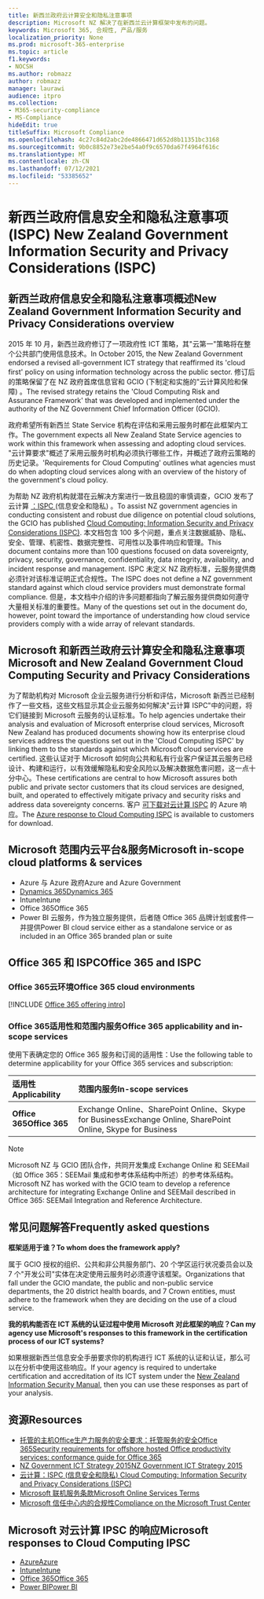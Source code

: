 ```yaml
---
title: 新西兰政府云计算安全和隐私注意事项
description: Microsoft NZ 解决了在新西兰云计算框架中发布的问题。
keywords: Microsoft 365, 合规性, 产品/服务
localization_priority: None
ms.prod: microsoft-365-enterprise
ms.topic: article
f1.keywords:
- NOCSH
ms.author: robmazz
author: robmazz
manager: laurawi
audience: itpro
ms.collection:
- M365-security-compliance
- MS-Compliance
hideEdit: true
titleSuffix: Microsoft Compliance
ms.openlocfilehash: 4c27c84d2abc2de4866471d652d8b11351bc3168
ms.sourcegitcommit: 9b0c8852e73e2be54a0f9c6570da67f4964f616c
ms.translationtype: MT
ms.contentlocale: zh-CN
ms.lasthandoff: 07/12/2021
ms.locfileid: "53385652"
---
```

# <a name="new-zealand-government-information-security-and-privacy-considerations-ispc"></a><span data-ttu-id="1aadf-104">新西兰政府信息安全和隐私注意事项 (ISPC) </span><span class="sxs-lookup"><span data-stu-id="1aadf-104">New Zealand Government Information Security and Privacy Considerations (ISPC)</span></span>

## <a name="new-zealand-government-information-security-and-privacy-considerations-overview"></a><span data-ttu-id="1aadf-105">新西兰政府信息安全和隐私注意事项概述</span><span class="sxs-lookup"><span data-stu-id="1aadf-105">New Zealand Government Information Security and Privacy Considerations overview</span></span>

<span data-ttu-id="1aadf-106">2015 年 10 月，新西兰政府修订了一项政府性 ICT 策略，其"云第一"策略将在整个公共部门使用信息技术。</span><span class="sxs-lookup"><span data-stu-id="1aadf-106">In October 2015, the New Zealand Government endorsed a revised all-government ICT strategy that reaffirmed its 'cloud first' policy on using information technology across the public sector.</span></span> <span data-ttu-id="1aadf-107">修订后的策略保留了在 NZ 政府首席信息官和 GCIO (下制定和实施的"云计算风险和保障) 。</span><span class="sxs-lookup"><span data-stu-id="1aadf-107">The revised strategy retains the 'Cloud Computing Risk and Assurance Framework' that was developed and implemented under the authority of the NZ Government Chief Information Officer (GCIO).</span></span>

<span data-ttu-id="1aadf-108">政府希望所有新西兰 State Service 机构在评估和采用云服务时都在此框架内工作。</span><span class="sxs-lookup"><span data-stu-id="1aadf-108">The government expects all New Zealand State Service agencies to work within this framework when assessing and adopting cloud services.</span></span> <span data-ttu-id="1aadf-109">"云计算要求"概述了采用云服务时机构必须执行哪些工作，并概述了政府云策略的历史记录。</span><span class="sxs-lookup"><span data-stu-id="1aadf-109">'Requirements for Cloud Computing' outlines what agencies must do when adopting cloud services along with an overview of the history of the government's cloud policy.</span></span>

<span data-ttu-id="1aadf-110">为帮助 NZ 政府机构就潜在云解决方案进行一致且稳固的审慎调查，GCIO 发布了云计算 [：ISPC ](https://www.digital.govt.nz/dmsdocument/1~cloud-computing-information-security-and-privacy-considerations/html) (信息安全和隐私) 。</span><span class="sxs-lookup"><span data-stu-id="1aadf-110">To assist NZ government agencies in conducting consistent and robust due diligence on potential cloud solutions, the GCIO has published [Cloud Computing: Information Security and Privacy Considerations (ISPC)](https://www.digital.govt.nz/dmsdocument/1~cloud-computing-information-security-and-privacy-considerations/html).</span></span> <span data-ttu-id="1aadf-111">本文档包含 100 多个问题，重点关注数据威胁、隐私、安全、管理、机密性、数据完整性、可用性以及事件响应和管理。</span><span class="sxs-lookup"><span data-stu-id="1aadf-111">This document contains more than 100 questions focused on data sovereignty, privacy, security, governance, confidentiality, data integrity, availability, and incident response and management.</span></span> <span data-ttu-id="1aadf-112">ISPC 未定义 NZ 政府标准，云服务提供商必须针对该标准证明正式合规性。</span><span class="sxs-lookup"><span data-stu-id="1aadf-112">The ISPC does not define a NZ government standard against which cloud service providers must demonstrate formal compliance.</span></span> <span data-ttu-id="1aadf-113">但是，本文档中介绍的许多问题都指向了解云服务提供商如何遵守大量相关标准的重要性。</span><span class="sxs-lookup"><span data-stu-id="1aadf-113">Many of the questions set out in the document do, however, point toward the importance of understanding how cloud service providers comply with a wide array of relevant standards.</span></span>

## <a name="microsoft-and-new-zealand-government-cloud-computing-security-and-privacy-considerations"></a><span data-ttu-id="1aadf-114">Microsoft 和新西兰政府云计算安全和隐私注意事项</span><span class="sxs-lookup"><span data-stu-id="1aadf-114">Microsoft and New Zealand Government Cloud Computing Security and Privacy Considerations</span></span>

<span data-ttu-id="1aadf-115">为了帮助机构对 Microsoft 企业云服务进行分析和评估，Microsoft 新西兰已经制作了一些文档，这些文档显示其企业云服务如何解决"云计算 ISPC"中的问题，将它们链接到 Microsoft 云服务的认证标准。</span><span class="sxs-lookup"><span data-stu-id="1aadf-115">To help agencies undertake their analysis and evaluation of Microsoft enterprise cloud services, Microsoft New Zealand has produced documents showing how its enterprise cloud services address the questions set out in the 'Cloud Computing ISPC' by linking them to the standards against which Microsoft cloud services are certified.</span></span> <span data-ttu-id="1aadf-116">这些认证对于 Microsoft 如何向公共和私有行业客户保证其云服务已经设计、构建和运行，以有效缓解隐私和安全风险以及解决数据危害问题，这一点十分中心。</span><span class="sxs-lookup"><span data-stu-id="1aadf-116">These certifications are central to how Microsoft assures both public and private sector customers that its cloud services are designed, built, and operated to effectively mitigate privacy and security risks and address data sovereignty concerns.</span></span> <span data-ttu-id="1aadf-117">客户 [可下载对云计算 ISPC](https://azure.microsoft.com/resources/microsoft-azure-response-to-nz-gcio-cloud-computing-information-security-privacy-considerations/) 的 Azure 响应。</span><span class="sxs-lookup"><span data-stu-id="1aadf-117">The [Azure response to Cloud Computing ISPC](https://azure.microsoft.com/resources/microsoft-azure-response-to-nz-gcio-cloud-computing-information-security-privacy-considerations/) is available to customers for download.</span></span>

## <a name="microsoft-in-scope-cloud-platforms--services"></a><span data-ttu-id="1aadf-118">Microsoft 范围内云平台&服务</span><span class="sxs-lookup"><span data-stu-id="1aadf-118">Microsoft in-scope cloud platforms & services</span></span>

- <span data-ttu-id="1aadf-119">Azure 与 Azure 政府</span><span class="sxs-lookup"><span data-stu-id="1aadf-119">Azure and Azure Government</span></span>
- [<span data-ttu-id="1aadf-120">Dynamics 365</span><span class="sxs-lookup"><span data-stu-id="1aadf-120">Dynamics 365</span></span>](https://aka.ms/d365-compliance-list)
- <span data-ttu-id="1aadf-121">Intune</span><span class="sxs-lookup"><span data-stu-id="1aadf-121">Intune</span></span>
- <span data-ttu-id="1aadf-122">Office 365</span><span class="sxs-lookup"><span data-stu-id="1aadf-122">Office 365</span></span>
- <span data-ttu-id="1aadf-123">Power BI 云服务，作为独立服务提供，后者随 Office 365 品牌计划或套件一并提供</span><span class="sxs-lookup"><span data-stu-id="1aadf-123">Power BI cloud service either as a standalone service or as included in an Office 365 branded plan or suite</span></span>

## <a name="office-365-and-ispc"></a><span data-ttu-id="1aadf-124">Office 365 和 ISPC</span><span class="sxs-lookup"><span data-stu-id="1aadf-124">Office 365 and ISPC</span></span>

### <a name="office-365-cloud-environments"></a><span data-ttu-id="1aadf-125">Office 365云环境</span><span class="sxs-lookup"><span data-stu-id="1aadf-125">Office 365 cloud environments</span></span>

[!INCLUDE [Office 365 offering intro](../includes/o365-offering-introduction.md)]

### <a name="office-365-applicability-and-in-scope-services"></a><span data-ttu-id="1aadf-126">Office 365适用性和范围内服务</span><span class="sxs-lookup"><span data-stu-id="1aadf-126">Office 365 applicability and in-scope services</span></span>

<span data-ttu-id="1aadf-127">使用下表确定您的 Office 365 服务和订阅的适用性：</span><span class="sxs-lookup"><span data-stu-id="1aadf-127">Use the following table to determine applicability for your Office 365 services and subscription:</span></span>

| <span data-ttu-id="1aadf-128">**适用性**</span><span class="sxs-lookup"><span data-stu-id="1aadf-128">**Applicability**</span></span> | <span data-ttu-id="1aadf-129">**范围内服务**</span><span class="sxs-lookup"><span data-stu-id="1aadf-129">**In-scope services**</span></span> |
|:------------------|:----------------------|
| <span data-ttu-id="1aadf-130">**Office 365**</span><span class="sxs-lookup"><span data-stu-id="1aadf-130">**Office 365**</span></span> | <span data-ttu-id="1aadf-131">Exchange Online、SharePoint Online、Skype for Business</span><span class="sxs-lookup"><span data-stu-id="1aadf-131">Exchange Online, SharePoint Online, Skype for Business</span></span> |

>[!Note]
><span data-ttu-id="1aadf-132">Microsoft NZ 与 GCIO 团队合作，共同开发集成 Exchange Online 和 SEEMail（如 Office 365：SEEMail 集成和参考体系结构中所述）的参考体系结构。</span><span class="sxs-lookup"><span data-stu-id="1aadf-132">Microsoft NZ has worked with the GCIO team to develop a reference architecture for integrating Exchange Online and SEEMail described in Office 365: SEEMail Integration and Reference Architecture.</span></span>

## <a name="frequently-asked-questions"></a><span data-ttu-id="1aadf-133">常见问题解答</span><span class="sxs-lookup"><span data-stu-id="1aadf-133">Frequently asked questions</span></span>

<span data-ttu-id="1aadf-134">**框架适用于谁？**</span><span class="sxs-lookup"><span data-stu-id="1aadf-134">**To whom does the framework apply?**</span></span>

<span data-ttu-id="1aadf-135">属于 GCIO 授权的组织、公共和非公共服务部门、20 个学区运行状况委员会以及 7 个"开发公司"实体在决定使用云服务时必须遵守该框架。</span><span class="sxs-lookup"><span data-stu-id="1aadf-135">Organizations that fall under the GCIO mandate, the public and non-public service departments, the 20 district health boards, and 7 Crown entities, must adhere to the framework when they are deciding on the use of a cloud service.</span></span>

<span data-ttu-id="1aadf-136">**我的机构能否在 ICT 系统的认证过程中使用 Microsoft 对此框架的响应？**</span><span class="sxs-lookup"><span data-stu-id="1aadf-136">**Can my agency use Microsoft's responses to this framework in the certification process of our ICT systems?**</span></span>

<span data-ttu-id="1aadf-137">如果根据新西兰信息安全手册要求你的机构进行 ICT 系统的认证和认证[](https://go.microsoft.com/fwlink/p/?linkid=2099496)，那么可以在分析中使用这些响应。</span><span class="sxs-lookup"><span data-stu-id="1aadf-137">If your agency is required to undertake certification and accreditation of its ICT system under the [New Zealand Information Security Manual](https://go.microsoft.com/fwlink/p/?linkid=2099496), then you can use these responses as part of your analysis.</span></span>

## <a name="resources"></a><span data-ttu-id="1aadf-138">资源</span><span class="sxs-lookup"><span data-stu-id="1aadf-138">Resources</span></span>

- [<span data-ttu-id="1aadf-139">托管的主机Office生产力服务的安全要求：托管服务的安全Office 365</span><span class="sxs-lookup"><span data-stu-id="1aadf-139">Security requirements for offshore hosted Office productivity services: conformance guide for Office 365</span></span>](https://aka.ms/o365-gcio-conformance-guidance)
- [<span data-ttu-id="1aadf-140">NZ Government ICT Strategy 2015</span><span class="sxs-lookup"><span data-stu-id="1aadf-140">NZ Government ICT Strategy 2015</span></span>](https://www.ict.govt.nz/strategy-and-action-plan/strategy/)
- [<span data-ttu-id="1aadf-141">云计算：ISPC (信息安全和隐私) </span><span class="sxs-lookup"><span data-stu-id="1aadf-141">Cloud Computing: Information Security and Privacy Considerations (ISPC)</span></span>](https://www.digital.govt.nz/standards-and-guidance/technology-and-architecture/cloud-services/)
- [<span data-ttu-id="1aadf-142">Microsoft 联机服务条款</span><span class="sxs-lookup"><span data-stu-id="1aadf-142">Microsoft Online Services Terms</span></span>](https://aka.ms/Online-Services-Terms)
- [<span data-ttu-id="1aadf-143">Microsoft 信任中心内的合规性</span><span class="sxs-lookup"><span data-stu-id="1aadf-143">Compliance on the Microsoft Trust Center</span></span>](https://www.microsoft.com/trust-center/compliance/compliance-overview)

## <a name="microsoft-responses-to-cloud-computing-ipsc"></a><span data-ttu-id="1aadf-144">Microsoft 对云计算 IPSC 的响应</span><span class="sxs-lookup"><span data-stu-id="1aadf-144">Microsoft responses to Cloud Computing IPSC</span></span>

- [<span data-ttu-id="1aadf-145">Azure</span><span class="sxs-lookup"><span data-stu-id="1aadf-145">Azure</span></span>](https://aka.ms/Azure-NZ-response)
- [<span data-ttu-id="1aadf-146">Intune</span><span class="sxs-lookup"><span data-stu-id="1aadf-146">Intune</span></span>](https://aka.ms/Intune-NZ-response)
- [<span data-ttu-id="1aadf-147">Office 365</span><span class="sxs-lookup"><span data-stu-id="1aadf-147">Office 365</span></span>](https://aka.ms/O365-NZ-Response)
- [<span data-ttu-id="1aadf-148">Power BI</span><span class="sxs-lookup"><span data-stu-id="1aadf-148">Power BI</span></span>](https://download.microsoft.com/download/5/1/7/51726B9B-2E76-49C4-9D4F-A36BF025CB93/Response-to-GCIO-105-questions-Power-BI.pdf)
